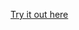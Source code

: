 [Try it out here](https://app.netlify.com/sites/magenta-dolphin-338e73/deploys/6423b6511492ba41f2f69312)